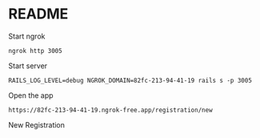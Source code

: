 # README

Start ngrok

```
ngrok http 3005
```

Start server

```
RAILS_LOG_LEVEL=debug NGROK_DOMAIN=82fc-213-94-41-19 rails s -p 3005
```

Open the app

```
https://82fc-213-94-41-19.ngrok-free.app/registration/new
```

New Registration
